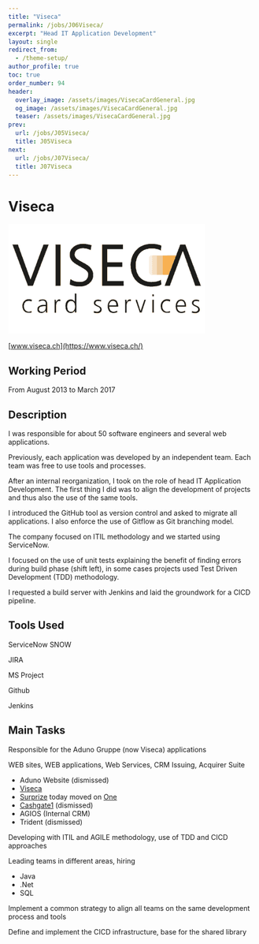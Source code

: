 ```yaml
---
title: "Viseca"
permalink: /jobs/J06Viseca/
excerpt: "Head IT Application Development"
layout: single
redirect_from:
  - /theme-setup/
author_profile: true
toc: true
order_number: 94
header:
  overlay_image: /assets/images/VisecaCardGeneral.jpg
  og_image: /assets/images/VisecaCardGeneral.jpg
  teaser: /assets/images/VisecaCardGeneral.jpg
prev:
  url: /jobs/J05Viseca/
  title: J05Viseca
next:
  url: /jobs/J07Viseca/
  title: J07Viseca
---
```

# Viseca

![Viseca](/assets/images/L_VIS_MCV_A4_4f_rgb_1707.png)

[www.viseca.ch](https://www.viseca.ch/)

## Working Period
From August 2013 to March 2017

## Description
I was responsible for about 50 software engineers and several web applications.

Previously, each application was developed by an independent team.
Each team was free to use tools and processes.

After an internal reorganization, I took on the role of head IT Application Development.
The first thing I did was to align the development of projects and thus also the use of the same tools.

I introduced the GitHub tool as version control and asked to migrate all applications.
I also enforce the use of Gitflow as Git branching model.

The company focused on ITIL methodology and we started using ServiceNow.

I focused on the use of unit tests explaining the benefit of finding errors during build phase (shift left), in some cases projects used Test Driven Development (TDD) methodology.

I requested a build server with Jenkins and laid the groundwork for a CICD pipeline.

## Tools Used
ServiceNow SNOW

JIRA

MS Project

Github

Jenkins

## Main Tasks
Responsible for the Aduno Gruppe (now Viseca) applications

WEB sites, WEB applications, Web Services, CRM Issuing, Acquirer Suite
- Aduno Website (dismissed)
- [Viseca](https://www.viseca.ch)
- [Surprize](https://one-digitalservice.ch/public/en/surprize) today moved on [One](https://one-digitalservice.ch/)
- [Cashgate1](https://www.cashgate.ch/) (dismissed)
- AGIOS (Internal CRM)
- Trident (dismissed)

Developing with ITIL and AGILE methodology, use of TDD and CICD approaches

Leading teams in different areas, hiring
- Java
- .Net
- SQL

Implement a common strategy to align all teams on the same development process and tools 

Define and implement the CICD infrastructure, base for the shared library